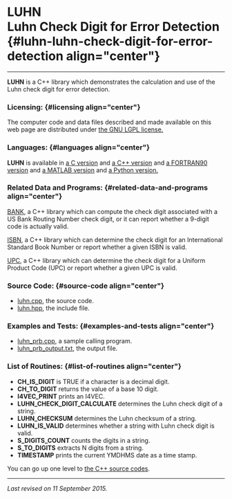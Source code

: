 LUHN\
Luhn Check Digit for Error Detection {#luhn-luhn-check-digit-for-error-detection align="center"}
====================================

------------------------------------------------------------------------

**LUHN** is a C++ library which demonstrates the calculation and use of
the Luhn check digit for error detection.

### Licensing: {#licensing align="center"}

The computer code and data files described and made available on this
web page are distributed under [the GNU LGPL
license.](../../txt/gnu_lgpl.txt)

### Languages: {#languages align="center"}

**LUHN** is available in [a C version](../../c_src/luhn/luhn.md) and
[a C++ version](../../master/luhn/luhn.md) and [a FORTRAN90
version](../../f_src/luhn/luhn.md) and [a MATLAB
version](../../m_src/luhn/luhn.md) and [a Python
version.](../../py_src/luhn/luhn.md)

### Related Data and Programs: {#related-data-and-programs align="center"}

[BANK](../../master/bank/bank.md), a C++ library which can compute
the check digit associated with a US Bank Routing Number check digit, or
it can report whether a 9-digit code is actually valid.

[ISBN](../../master/isbn/isbn.md), a C++ library which can determine
the check digit for an International Standard Book Number or report
whether a given ISBN is valid.

[UPC](../../master/upc/upc.md), a C++ library which can determine the
check digit for a Uniform Product Code (UPC) or report whether a given
UPC is valid.

### Source Code: {#source-code align="center"}

-   [luhn.cpp](luhn.cpp), the source code.
-   [luhn.hpp](luhn.hpp), the include file.

### Examples and Tests: {#examples-and-tests align="center"}

-   [luhn\_prb.cpp](luhn_prb.cpp), a sample calling program.
-   [luhn\_prb\_output.txt](luhn_prb_output.txt), the output file.

### List of Routines: {#list-of-routines align="center"}

-   **CH\_IS\_DIGIT** is TRUE if a character is a decimal digit.
-   **CH\_TO\_DIGIT** returns the value of a base 10 digit.
-   **I4VEC\_PRINT** prints an I4VEC.
-   **LUHN\_CHECK\_DIGIT\_CALCULATE** determines the Luhn check digit of
    a string.
-   **LUHN\_CHECKSUM** determines the Luhn checksum of a string.
-   **LUHN\_IS\_VALID** determines whether a string with Luhn check
    digit is valid.
-   **S\_DIGITS\_COUNT** counts the digits in a string.
-   **S\_TO\_DIGITS** extracts N digits from a string.
-   **TIMESTAMP** prints the current YMDHMS date as a time stamp.

You can go up one level to [the C++ source codes](../cpp_src.md).

------------------------------------------------------------------------

*Last revised on 11 September 2015.*
